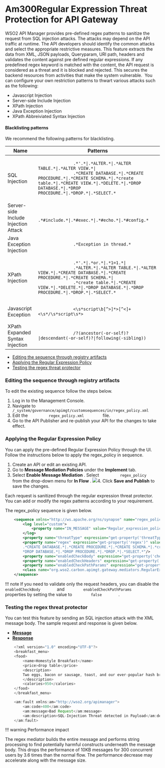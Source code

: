 # Am300Regular Expression Threat Protection for API Gateway

WSO2 API Manager provides pre-defined regex patterns to sanitize the request from SQL injection attacks. The attacks may depend on the API traffic at runtime. The API developers should identify the common attacks and select the appropriate restrictive measures. This feature extracts the data from XML, JSON payloads, Queryparam, URI path, headers and validates the content against pre defined regular expressions. If any predefined regex keyword is matched with the content, the API request is considered as a threat and it is blocked and rejected. This secures the backend resources from activities that make the system vulnerable.  You can configure your own restriction patterns to thwart various attacks such as the following:

-   Javascript Injection
-   Server-side Include Injection
-   XPath Injection
-   Java Exception Injection
-   XPath Abbreiviated Syntax Injection

#### Blacklisting patterns

We recommend the following patterns for blacklisting.

<table>
<thead>
<tr class="header">
<th>Name</th>
<th>Patterns</th>
</tr>
</thead>
<tbody>
<tr class="odd">
<td>SQL Injection</td>
<td><p><code>              .*'.*|.*ALTER.*|.*ALTER TABLE.*|.*ALTER VIEW.*|             </code><br />
<code>              .*CREATE DATABASE.*|.*CREATE PROCEDURE.*|.*CREATE SCHEMA.*|.*create table.*|.*CREATE VIEW.*|.*DELETE.*|.*DROP DATABASE.*|.*DROP PROCEDURE.*|.*DROP.*|.*SELECT.*             </code></p></td>
</tr>
<tr class="even">
<td>Server-side Include Injection Attack</td>
<td><code>             .*#include.*|.*#exec.*|.*#echo.*|.*#config.*            </code></td>
</tr>
<tr class="odd">
<td>Java Exception Injection</td>
<td><p><code>              .*Exception in thread.*             </code></p></td>
</tr>
<tr class="even">
<td>XPath Injection</td>
<td><p><code>              .*'.*|.*or.*|.*1=1.*|             </code><br />
<code>              .*ALTER.*|.*ALTER TABLE.*|.*ALTER VIEW.*|.*CREATE DATABASE.*|.*CREATE PROCEDURE.*|.*CREATE SCHEMA.*|             </code><br />
<code>              .*create table.*|.*CREATE VIEW.*|.*DELETE.*|.*DROP DATABASE.*|.*DROP PROCEDURE.*|.*DROP.*|.*SELECT.*             </code></p></td>
</tr>
<tr class="odd">
<td>Javascript Exception</td>
<td><p><code>              &lt;\s*script\b[^&gt;]*&gt;[^&lt;]+&lt;\s*/\s*script\s*&gt;             </code></p></td>
</tr>
<tr class="even">
<td>XPath Expanded Syntax Injection</td>
<td><p><code>              /?(ancestor(-or-self)?|descendant(-or-self)?|following(-sibling))             </code></p></td>
</tr>
</tbody>
</table>

-   [Editing the sequence through registry artifacts](#Am300RegularExpressionThreatProtectionforAPIGateway-Editingthesequencethroughregistryartifacts)
-   [Applying the Regular Expression Policy](#Am300RegularExpressionThreatProtectionforAPIGateway-ApplyingtheRegularExpressionPolicy)
-   [Testing the regex threat protector](#Am300RegularExpressionThreatProtectionforAPIGateway-Testingtheregexthreatprotector)

### Editing the sequence through registry artifacts

To edit the existing sequence follow the steps below.

1.  Log in to the Management Console.
2.  Navigate to `          /_system/governance/apimgt/customsequences/in/regex_policy.xml         `
3.  Edit the `          regex_policy.xml         ` file.
4.  Go to the API Publisher and re-publish your API for the changes to take effect.

### Applying the Regular Expression Policy

You can apply the pre-defined Regular Expression Policy through the UI. Follow the instructions below to apply the regex\_policy in sequence.

1.  Create an API or edit an existing API.
2.  Go to **Message Mediation Policies** under the **Implement** tab.
3.  Select **Enable Message Mediation** . Select `          regex_policy         ` from the drop-down menu for **In Flow** .
    ![](attachments/126559459/126559460.png)4.  Click **Save and Publish** to save the changes.

Each request is sanitized through the regular expression threat protector. You can add or modify the regex patterns according to your requirement.

The regex\_policy sequence is given below.

``` xml
    <sequence xmlns="http://ws.apache.org/ns/synapse" name="regex_policy">
        <log level="custom">
            <property name="IN_MESSAGE" value="Regular_expression_policy"/>
        </log>
        <property name="threatType" expression="get-property('threatType')" value="SQL-Injection"/>
        <property name="regex" expression="get-property('regex')" value=".*'.*|.*ALTER.*|.*ALTER TABLE.*|.*ALTER VIEW.*|
        .*CREATE DATABASE.*|.*CREATE PROCEDURE.*|.*CREATE SCHEMA.*|.*create table.*|.*CREATE VIEW.*|.*DELETE.*|.
        *DROP DATABASE.*|.*DROP PROCEDURE.*|.*DROP.*|.*SELECT.*"/>
        <property name="enabledCheckBody" expression="get-property('checkBodyEnable')" value="true"/>
        <property name="enabledCheckHeaders" expression="get-property('enabledCheckHeaders')" value="true"/>
        <property name="enabledCheckPathParams" expression="get-property('enabledCheckPathParams')" value="true"/>
        <class name="org.wso2.carbon.apimgt.gateway.mediators.RegularExpressionProtector"/>
    </sequence>
```

!!! note
If you need to validate only the request headers, you can disable the `         enabledCheckBody        ` and `         enabledCheckPathParams        ` properties by setting the value to `         false        ` .


### Testing the regex threat protector

You can test this feature by sending an SQL injection attack with the XML message body. The sample request and response is given below.

-   [**Message**](#10673ba9a16d49dcaf1b6a073de9cf4d)
-   [**Response**](#90b129a29c8c4b74869eb1676bb3f705)

``` java
    <?xml version="1.0" encoding="UTF-8"?>
    <breakfast_menu>
    <food>
        <name>Homestyle Breakfast</name>
        <price>drop table</price>
        <description>
        Two eggs, bacon or sausage, toast, and our ever-popular hash browns
        </description>
        <calories>950</calories>
    </food>
    </breakfast_menu>
```

``` java
    <am:fault xmlns:am="http://wso2.org/apimanager">
        <am:code>400</am:code>
        <am:message>Bad Request</am:message>
        <am:description>SQL-Injection Threat detected in Payload</am:description>
    </am:fault>
```

!!! warning
Performance impact

The regex mediator builds the entire message and performs string processing to find potentially harmful constructs underneath the message body. This drops the performance of 10KB messages for 300 concurrent users by 3.6 times than the normal flow. The performance decrease may accelerate along with the message size.


